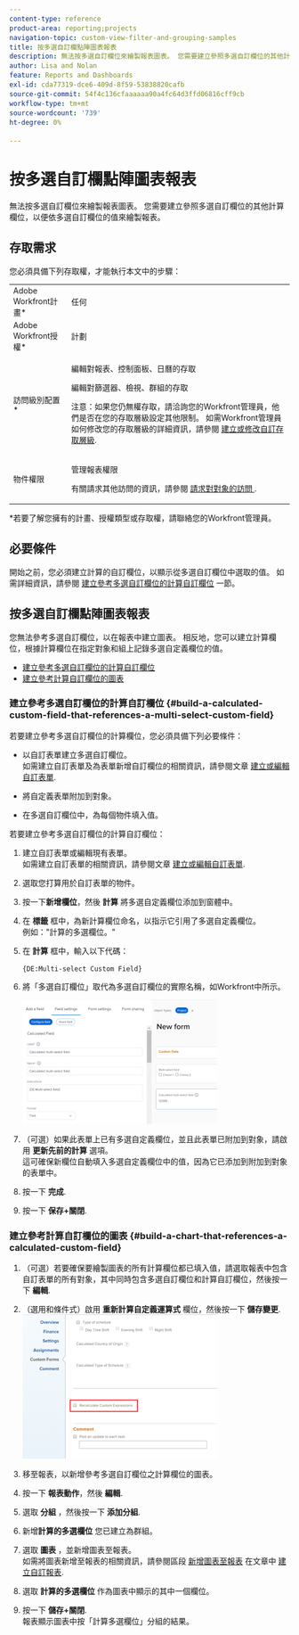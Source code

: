 ```yaml
---
content-type: reference
product-area: reporting;projects
navigation-topic: custom-view-filter-and-grouping-samples
title: 按多選自訂欄點陣圖表報表
description: 無法按多選自訂欄位來繪製報表圖表。 您需要建立參照多選自訂欄位的其他計算欄位，以便依多選自訂欄位的值來繪製報表。
author: Lisa and Nolan
feature: Reports and Dashboards
exl-id: cda77319-dce6-409d-8f59-53838820cafb
source-git-commit: 54f4c136cfaaaaaa90a4fc64d3ffd06816cff9cb
workflow-type: tm+mt
source-wordcount: '739'
ht-degree: 0%

---
```


# 按多選自訂欄點陣圖表報表

無法按多選自訂欄位來繪製報表圖表。 您需要建立參照多選自訂欄位的其他計算欄位，以便依多選自訂欄位的值來繪製報表。

## 存取需求

您必須具備下列存取權，才能執行本文中的步驟：

<table style="table-layout:auto"> 
 <col> 
 <col> 
 <tbody> 
  <tr> 
   <td role="rowheader">Adobe Workfront計畫*</td> 
   <td> <p>任何</p> </td> 
  </tr> 
  <tr> 
   <td role="rowheader">Adobe Workfront授權*</td> 
   <td> <p>計劃 </p> </td> 
  </tr> 
  <tr> 
   <td role="rowheader">訪問級別配置*</td> 
   <td> <p>編輯對報表、控制面板、日曆的存取</p> <p>編輯對篩選器、檢視、群組的存取</p> <p>注意：如果您仍無權存取，請洽詢您的Workfront管理員，他們是否在您的存取層級設定其他限制。 如需Workfront管理員如何修改您的存取層級的詳細資訊，請參閱 <a href="../../../administration-and-setup/add-users/configure-and-grant-access/create-modify-access-levels.md" class="MCXref xref">建立或修改自訂存取層級</a>.</p> </td> 
  </tr> 
  <tr> 
   <td role="rowheader">物件權限</td> 
   <td> <p>管理報表權限</p> <p>有關請求其他訪問的資訊，請參閱 <a href="../../../workfront-basics/grant-and-request-access-to-objects/request-access.md" class="MCXref xref">請求對對象的訪問 </a>.</p> </td> 
  </tr> 
 </tbody> 
</table>

&#42;若要了解您擁有的計畫、授權類型或存取權，請聯絡您的Workfront管理員。

## 必要條件

開始之前，您必須建立計算的自訂欄位，以顯示從多選自訂欄位中選取的值。 如需詳細資訊，請參閱 [建立參考多選自訂欄位的計算自訂欄位](#build-a-calculated-custom-field-that-references-a-multi-select-custom-field) 一節。

## 按多選自訂欄點陣圖表報表

<!--
<p data-mc-conditions="QuicksilverOrClassic.Draft mode">(NOTE: this moved to its own article, linked in the Note above!)</p>
-->

您無法參考多選自訂欄位，以在報表中建立圖表。 相反地，您可以建立計算欄位，根據計算欄位在指定對象和組上記錄多選自定義欄位的值。 

* [建立參考多選自訂欄位的計算自訂欄位](#build-a-calculated-custom-field-that-references-a-multi-select-custom-field)
* [建立參考計算自訂欄位的圖表](#build-a-chart-that-references-a-calculated-custom-field)

### 建立參考多選自訂欄位的計算自訂欄位 {#build-a-calculated-custom-field-that-references-a-multi-select-custom-field}

若要建立參考多選自訂欄位的計算欄位，您必須具備下列必要條件：

* 以自訂表單建立多選自訂欄位。\
   如需建立自訂表單及為表單新增自訂欄位的相關資訊，請參閱文章 [建立或編輯自訂表單](../../../administration-and-setup/customize-workfront/create-manage-custom-forms/create-or-edit-a-custom-form.md).

* 將自定義表單附加到對象。
* 在多選自訂欄位中，為每個物件填入值。

若要建立參考多選自訂欄位的計算自訂欄位：

1. 建立自訂表單或編輯現有表單。\
   如需建立自訂表單的相關資訊，請參閱文章 [建立或編輯自訂表單](../../../administration-and-setup/customize-workfront/create-manage-custom-forms/create-or-edit-a-custom-form.md).

1. 選取您打算用於自訂表單的物件。
1. 按一下&#x200B;**新增欄位**，然後 **計算** 將多選自定義欄位添加到窗體中。

1. 在 **標籤** 框中，為新計算欄位命名，以指示它引用了多選自定義欄位。\
   例如：&quot;計算的多選欄位。&quot;

1. 在 **計算** 框中，輸入以下代碼：

   ```
   {DE:Multi-select Custom Field}
   ```

1. 將「多選自訂欄位」取代為多選自訂欄位的實際名稱，如Workfront中所示。

   ![](assets/calculated-multi-select-custom-field-nwe-350x223.png)

1. （可選）如果此表單上已有多選自定義欄位，並且此表單已附加到對象，請啟用 **更新先前的計算** 選項。\
   這可確保新欄位自動填入多選自定義欄位中的值，因為它已添加到附加到對象的表單中。

1. 按一下 **完成**.
1. 按一下 **保存+關閉**.

### 建立參考計算自訂欄位的圖表 {#build-a-chart-that-references-a-calculated-custom-field}

1. （可選）若要確保要繪製圖表的所有計算欄位都已填入值，請選取報表中包含自訂表單的所有對象，其中同時包含多選自訂欄位和計算自訂欄位，然後按一下 **編輯**.
1. （選用和條件式）啟用 **重新計算自定義運算式** 欄位，然後按一下 **儲存變更**.\
   ![](assets/recalculate-custom-expressions-350x259.png)

1. 移至報表，以新增參考多選自訂欄位之計算欄位的圖表。
1. 按一下 **報表動作**，然後 **編輯**.

1. 選取 <strong>分組</strong> ，然後按一下 <strong>添加分組</strong>.
1. 新增<strong>計算的多選欄位</strong> 您已建立為群組。
1. 選取 <strong>圖表</strong> ，並新增圖表至報表。<br>如需將圖表新增至報表的相關資訊，請參閱區段 <a href="../../../reports-and-dashboards/reports/creating-and-managing-reports/create-custom-report.md#add-a-chart" class="MCXref xref">新增圖表至報表</a> 在文章中 <a href="../../../reports-and-dashboards/reports/creating-and-managing-reports/create-custom-report.md" class="MCXref xref">建立自訂報表</a>.
1. 選取 <strong>計算的多選欄位</strong> 作為圖表中顯示的其中一個欄位。
1. 按一下 <strong>儲存+關閉</strong>.<br>報表顯示圖表中按「計算多選欄位」分組的結果。
